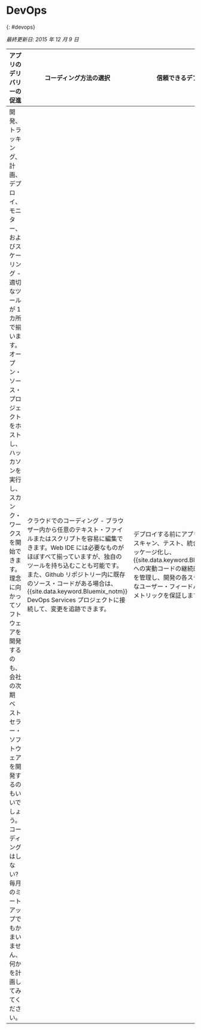 

# DevOps
{: #devops}

*最終更新日: 2015 年 12 月 9 日*

アプリのデリバリーの促進 | コーディング方法の選択 | 信頼できるデプロイ
---- | ---- | ----
開発、トラッキング、計画、デプロイ、モニター、およびスケーリング - 適切なツールが 1 カ所で揃います。オープン・ソース・プロジェクトをホストし、ハッカソンを実行し、スカンク・ワークスを開始できます。理念に向かってソフトウェアを開発するのも、会社の次期ベストセラー・ソフトウェアを開発するのもいいでしょう。コーディングはしない? 毎月のミートアップでもかまいません、何かを計画してみてください。 | クラウドでのコーディング - ブラウザー内から任意のテキスト・ファイルまたはスクリプトを容易に編集できます。Web IDE には必要なものがほぼすべて揃っていますが、独自のツールを持ち込むことも可能です。また、Github リポジトリー内に既存のソース・コードがある場合は、{{site.data.keyword.Bluemix_notm}} DevOps Services プロジェクトに接続して、変更を追跡できます。 | デプロイする前にアプリをビルド、スキャン、テスト、統合、およびパッケージ化し、{{site.data.keyword.Bluemix_notm}} への実動コードの継続的デリバリーを管理し、開発の各ステージで迅速なユーザー・フィードバックと品質メトリックを保証します。
